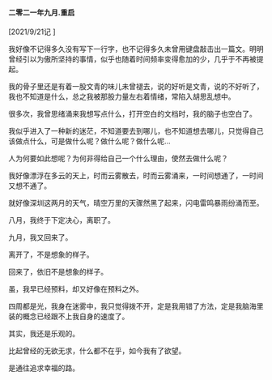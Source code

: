 #### 二零二一年九月.重启
[2021/9/21记 ]

我好像不记得多久没有写下一行字，也不记得多久未曾用键盘敲击出一篇文。明明曾经引以为傲所坚持的事情，似乎也随着时间频率变得愈加的少，几乎于不再被提起。

我的骨子里还是有着一股文青的味儿未曾褪去，说的好听是文青，说的不好听了，我也不知道是什么，总之我被那股力量左右着情绪，常陷入胡思乱想中。

很多次，我曾思绪涌来我想写点什么，打开空白的文档时，我的脑子也空白了。

我似乎进入了一种新的迷茫，不知道要去到哪儿，也不知道想去哪儿，只觉得自己该做点什么，可是做什么呢？做什么呢？做什么呢...

人为何要如此想呢？为何非得给自己一个什么理由，使然去做什么呢？

我好像漂浮在多云的天上，时而云雾散去，时而云雾涌来，一时间想通了，一时间又想不通了。

就好像深圳这两月的天气，晴空万里的天骤然黑了起来，闪电雷鸣暴雨纷涌而至。

八月，我终于下定决心，离职了。

九月，我又回来了。

离开了，不是想象的样子。

回来了，依旧不是想象的样子。

虽，我早已经预料，却又好像在预料之外。

四周都是光，我身在迷雾中，我只觉得拨不开，定是我用错了方法，定是我脑海里装的概念已经跟不上我自身的速度了。

其实，我还是乐观的。

比起曾经的无欲无求，什么都不在乎，如今我有了欲望。

是通往追求幸福的路。